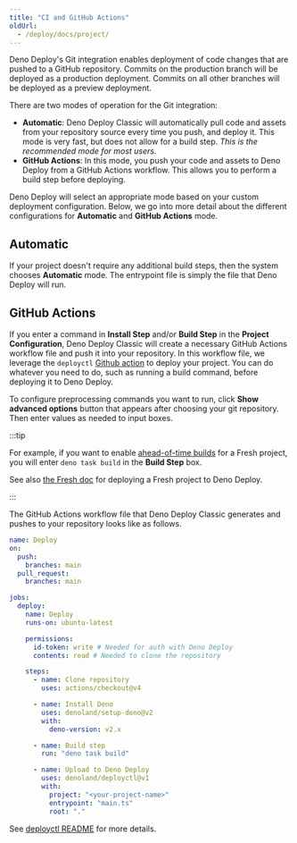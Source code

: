 ```yaml
---
title: "CI and GitHub Actions"
oldUrl:
  - /deploy/docs/project/
---
```


Deno Deploy's Git integration enables deployment of code changes that are pushed
to a GitHub repository. Commits on the production branch will be deployed as a
production deployment. Commits on all other branches will be deployed as a
preview deployment.

There are two modes of operation for the Git integration:

- **Automatic**: Deno Deploy Classic will automatically pull code and assets
  from your repository source every time you push, and deploy it. This mode is
  very fast, but does not allow for a build step. _This is the recommended mode
  for most users._
- **GitHub Actions**: In this mode, you push your code and assets to Deno Deploy
  from a GitHub Actions workflow. This allows you to perform a build step before
  deploying.

Deno Deploy will select an appropriate mode based on your custom deployment
configuration. Below, we go into more detail about the different configurations
for **Automatic** and **GitHub Actions** mode.

## Automatic

If your project doesn't require any additional build steps, then the system
chooses **Automatic** mode. The entrypoint file is simply the file that Deno
Deploy will run.

## GitHub Actions

If you enter a command in **Install Step** and/or **Build Step** in the
**Project Configuration**, Deno Deploy Classic will create a necessary GitHub
Actions workflow file and push it into your repository. In this workflow file,
we leverage the `deployctl` [Github action][deploy-action] to deploy your
project. You can do whatever you need to do, such as running a build command,
before deploying it to Deno Deploy.

To configure preprocessing commands you want to run, click **Show advanced
options** button that appears after choosing your git repository. Then enter
values as needed to input boxes.

:::tip

For example, if you want to enable [ahead-of-time builds] for a Fresh project,
you will enter `deno task build` in the **Build Step** box.

See also [the Fresh doc][Deploy to production] for deploying a Fresh project to
Deno Deploy.

:::

The GitHub Actions workflow file that Deno Deploy Classic generates and pushes
to your repository looks like as follows.

```yml title=".github/workflows/deploy.yml"
name: Deploy
on:
  push:
    branches: main
  pull_request:
    branches: main

jobs:
  deploy:
    name: Deploy
    runs-on: ubuntu-latest

    permissions:
      id-token: write # Needed for auth with Deno Deploy
      contents: read # Needed to clone the repository

    steps:
      - name: Clone repository
        uses: actions/checkout@v4

      - name: Install Deno
        uses: denoland/setup-deno@v2
        with:
          deno-version: v2.x

      - name: Build step
        run: "deno task build"

      - name: Upload to Deno Deploy
        uses: denoland/deployctl@v1
        with:
          project: "<your-project-name>"
          entrypoint: "main.ts"
          root: "."
```

See
[deployctl README](https://github.com/denoland/deployctl/blob/main/action/README.md)
for more details.

[fileserver]: https://jsr.io/@std/http#file-server
[ghapp]: https://github.com/apps/deno-deploy
[deploy-action]: https://github.com/denoland/deployctl/blob/main/action/README.md
[ahead-of-time builds]: https://fresh.deno.dev/docs/concepts/ahead-of-time-builds
[Deploy to production]: https://fresh.deno.dev/docs/getting-started/deploy-to-production

